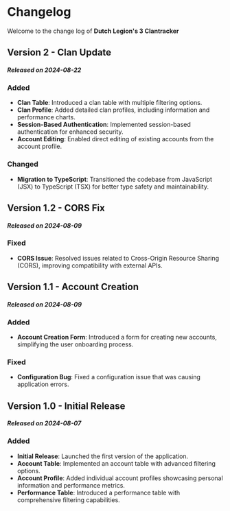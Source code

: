 # Changelog

Welcome to the change log of **Dutch Legion's 3 Clantracker**

## Version 2 - Clan Update

#### _Released on 2024-08-22_

### Added

- **Clan Table**: Introduced a clan table with multiple filtering options.
- **Clan Profile**: Added detailed clan profiles, including information and performance charts.
- **Session-Based Authentication**: Implemented session-based authentication for enhanced security.
- **Account Editing**: Enabled direct editing of existing accounts from the account profile.

### Changed

- **Migration to TypeScript**: Transitioned the codebase from JavaScript (JSX) to TypeScript (TSX) for better type safety and maintainability.

## Version 1.2 - CORS Fix

#### _Released on 2024-08-09_

### Fixed

- **CORS Issue**: Resolved issues related to Cross-Origin Resource Sharing (CORS), improving compatibility with external APIs.

## Version 1.1 - Account Creation

#### _Released on 2024-08-09_

### Added

- **Account Creation Form**: Introduced a form for creating new accounts, simplifying the user onboarding process.

### Fixed

- **Configuration Bug**: Fixed a configuration issue that was causing application errors.

## Version 1.0 - Initial Release

#### _Released on 2024-08-07_

### Added

- **Initial Release**: Launched the first version of the application.
- **Account Table**: Implemented an account table with advanced filtering options.
- **Account Profile**: Added individual account profiles showcasing personal information and performance metrics.
- **Performance Table**: Introduced a performance table with comprehensive filtering capabilities.
